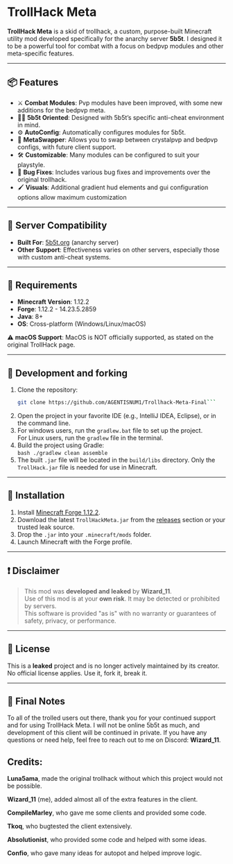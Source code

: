 # TrollHack Meta

**TrollHack Meta** is a skid of trollhack, a custom, purpose-built Minecraft utility mod developed specifically for the anarchy server **5b5t**. I designed it to be a powerful tool for combat with a focus on bedpvp modules and other meta-specific features.

---

## 📦 Features

- ⚔️ **Combat Modules**: Pvp modules have been improved, with some new additions for the bedpvp meta.
- 🕵️‍♂️ **5b5t Oriented**: Designed with 5b5t’s specific anti-cheat environment in mind.
- ⚙️ **AutoConfig**: Automatically configures modules for 5b5t.
- 🔧 **MetaSwapper**: Allows you to swap between crystalpvp and bedpvp configs, with future client support.
- 🛠️ **Customizable**: Many modules can be configured to suit your playstyle.
- 🐞 **Bug Fixes**: Includes various bug fixes and improvements over the original trollhack.
- 🖌️ **Visuals**: Additional gradient hud elements and gui configuration options allow maximum customization
---

## 📍 Server Compatibility

- **Built For**: [5b5t.org](https://5b5t.org) (anarchy server)
- **Other Support**: Effectiveness varies on other servers, especially those with custom anti-cheat systems.
---

## 🧪 Requirements

- **Minecraft Version**: 1.12.2  
- **Forge**: 1.12.2 - 14.23.5.2859  
- **Java**: 8+  
- **OS**: Cross-platform (Windows/Linux/macOS)

⚠️ **macOS Support**: MacOS is NOT officially supported, as stated on the original TrollHack page.

---

## 📸 Development and forking

1. Clone the repository:  
   ```bash
   git clone https://github.com/AGENTISNUM1/Trollhack-Meta-Final```
2. Open the project in your favorite IDE (e.g., IntelliJ IDEA, Eclipse), or in the command line.
3. For windows users, run the `gradlew.bat` file to set up the project.  
   For Linux users, run the `gradlew` file in the terminal.
4. Build the project using Gradle:  
   ```bash ./gradlew clean assemble```
5. The built `.jar` file will be located in the `build/libs` directory. Only the `TrollHack.jar` file is needed for use in Minecraft.

---

## 🚀 Installation

1. Install [Minecraft Forge 1.12.2](https://files.minecraftforge.net/maven/net/minecraftforge/forge/index_1.12.2.html).
2. Download the latest `TrollHackMeta.jar` from the [releases](#) section or your trusted leak source.
3. Drop the `.jar` into your `.minecraft/mods` folder.
4. Launch Minecraft with the Forge profile.

---

## ❗ Disclaimer

> This mod was **developed and leaked** by **Wizard_11**.  
> Use of this mod is at your **own risk**. It may be detected or prohibited by servers.  
> This software is provided "as is" with no warranty or guarantees of safety, privacy, or performance.

---

## 📜 License

This is a **leaked** project and is no longer actively maintained by its creator.  
No official license applies. Use it, fork it, break it.

---

## 📝 Final Notes

To all of the trolled users out there, thank you for your continued support and for using TrollHack Meta. I will not be online 5b5t as much, and development of this client will be continued in private. If you have any questions or need help, feel free to reach out to me on Discord: **Wizard_11**. 

## Credits:

**Luna5ama**, made the original trollhack without which this project would not be possible.

**Wizard_11** (me), added almost all of the extra features in the client.

**CompileMarley**, who gave me some clients and provided some code.

**Tkoq**, who bugtested the client extensively.

**Absolutionist**, who provided some code and helped with some ideas.

**Confio**, who gave many ideas for autopot and helped improve logic.


